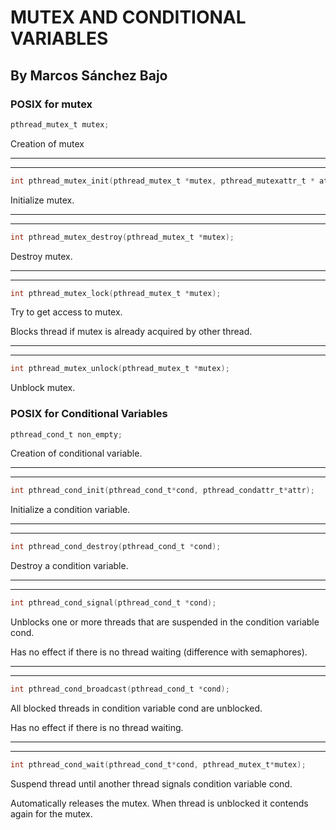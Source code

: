 # MUTEX AND CONDITIONAL VARIABLES
## By Marcos Sánchez Bajo

### **POSIX for mutex**
```c
pthread_mutex_t mutex;
```
Creation of mutex
___
___
```c
int pthread_mutex_init(pthread_mutex_t *mutex, pthread_mutexattr_t * attr);
```
Initialize mutex.
___
___
```c
int pthread_mutex_destroy(pthread_mutex_t *mutex);
```
Destroy mutex.
___
___
```c
int pthread_mutex_lock(pthread_mutex_t *mutex);
```
Try to get access to mutex.

Blocks thread if mutex is already acquired by other thread.
___
___
```c
int pthread_mutex_unlock(pthread_mutex_t *mutex);
```
Unblock mutex.

### **POSIX for Conditional Variables**
```c
pthread_cond_t non_empty;
```
Creation of conditional variable.
___
___
```c
int pthread_cond_init(pthread_cond_t*cond, pthread_condattr_t*attr);
```
Initialize a condition variable.
___
___
```c
int pthread_cond_destroy(pthread_cond_t *cond);
```
Destroy a condition variable.
___
___
```c
int pthread_cond_signal(pthread_cond_t *cond);
```
Unblocks one or more threads that are suspended in the condition variable cond. 

Has no effect if there is no thread waiting (difference with semaphores).
___
___
```c
int pthread_cond_broadcast(pthread_cond_t *cond);
```
All blocked threads in condition variable cond are unblocked.

Has no effect if there is no thread waiting.
___
___
```c
int pthread_cond_wait(pthread_cond_t*cond, pthread_mutex_t*mutex);
```
Suspend thread until another thread signals condition variable cond.

Automatically releases the mutex. When thread is unblocked it contends again for the mutex.